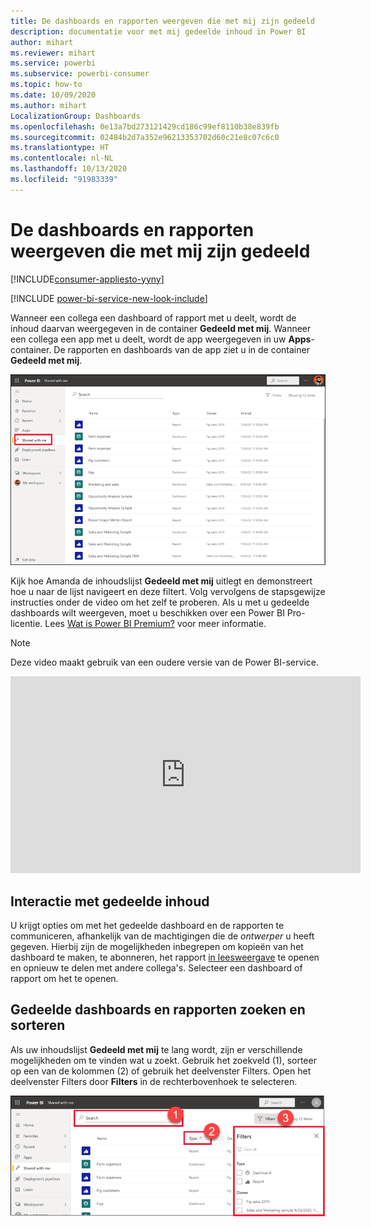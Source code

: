 ```yaml
---
title: De dashboards en rapporten weergeven die met mij zijn gedeeld
description: documentatie voor met mij gedeelde inhoud in Power BI
author: mihart
ms.reviewer: mihart
ms.service: powerbi
ms.subservice: powerbi-consumer
ms.topic: how-to
ms.date: 10/09/2020
ms.author: mihart
LocalizationGroup: Dashboards
ms.openlocfilehash: 0e13a7bd273121429cd186c99ef8110b38e839fb
ms.sourcegitcommit: 02484b2d7a352e96213353702d60c21e8c07c6c0
ms.translationtype: HT
ms.contentlocale: nl-NL
ms.lasthandoff: 10/13/2020
ms.locfileid: "91983339"
---
```

# <a name="display-the-dashboards-and-reports-that-have-been-shared-with-me"></a>De dashboards en rapporten weergeven die met mij zijn gedeeld

[!INCLUDE[consumer-appliesto-yyny](../includes/consumer-appliesto-yyny.md)]

[!INCLUDE [power-bi-service-new-look-include](../includes/power-bi-service-new-look-include.md)]

Wanneer een collega een dashboard of rapport met u deelt, wordt de inhoud daarvan weergegeven in de container **Gedeeld met mij**. Wanneer een collega een app met u deelt, wordt de app weergegeven in uw **Apps**-container. De rapporten en dashboards van de app ziet u in de container **Gedeeld met mij**.   

![Deelpictogram](./media/end-user-shared-with-me/power-bi-shared-with-me.png)

Kijk hoe Amanda de inhoudslijst **Gedeeld met mij** uitlegt en demonstreert hoe u naar de lijst navigeert en deze filtert. Volg vervolgens de stapsgewijze instructies onder de video om het zelf te proberen. Als u met u gedeelde dashboards wilt weergeven, moet u beschikken over een Power BI Pro-licentie. Lees [Wat is Power BI Premium?](../admin/service-premium-what-is.md) voor meer informatie.
    

> [!NOTE]
> Deze video maakt gebruik van een oudere versie van de Power BI-service.
    

<iframe width="560" height="315" src="https://www.youtube.com/embed/G26dr2PsEpk" frameborder="0" allowfullscreen></iframe>

## <a name="interact-with-shared-content"></a>Interactie met gedeelde inhoud

U krijgt opties om met het gedeelde dashboard en de rapporten te communiceren, afhankelijk van de machtigingen die de *ontwerper* u heeft gegeven. Hierbij zijn de mogelijkheden inbegrepen om kopieën van het dashboard te maken, te abonneren, het rapport [in leesweergave](end-user-reading-view.md) te openen en opnieuw te delen met andere collega's. Selecteer een dashboard of rapport om het te openen.


## <a name="search-and-sort-shared-dashboards-and-reports"></a>Gedeelde dashboards en rapporten zoeken en sorteren
Als uw inhoudslijst **Gedeeld met mij** te lang wordt, zijn er verschillende mogelijkheden om te vinden wat u zoekt. Gebruik het zoekveld (1), sorteer op een van de kolommen (2) of gebruik het deelvenster Filters. Open het deelvenster Filters door **Filters** in de rechterbovenhoek te selecteren.    

![dashboards: eigenaars en zoeken](./media/end-user-shared-with-me/power-bi-filter.png)
